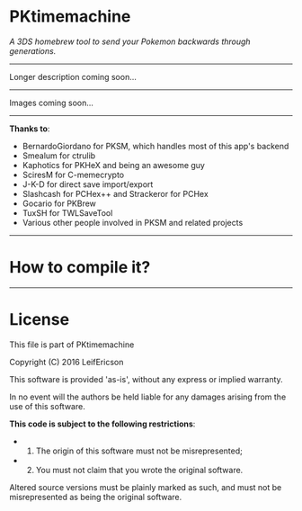 # PKtimemachine

*A 3DS homebrew tool to send your Pokemon backwards through generations.*

---

Longer description coming soon...

---

Images coming soon...

---
 
**Thanks to**:

* BernardoGiordano for PKSM, which handles most of this app's backend
* Smealum for ctrulib
* Kaphotics for PKHeX and being an awesome guy
* SciresM for C-memecrypto
* J-K-D for direct save import/export
* Slashcash for PCHex++ and Strackeror for PCHex
* Gocario for PKBrew
* TuxSH for TWLSaveTool
* Various other people involved in PKSM and related projects

---

# How to compile it?


---

# License

This file is part of PKtimemachine

Copyright (C) 2016 LeifEricson

This software is provided 'as-is', without any express or implied warranty.
 
In no event will the authors be held liable for any damages arising from the use of this software.

**This code is subject to the following restrictions**:

* 1) The origin of this software must not be misrepresented; 
* 2) You must not claim that you wrote the original software. 


Altered source versions must be plainly marked as such, and must not be misrepresented as being the original software.

